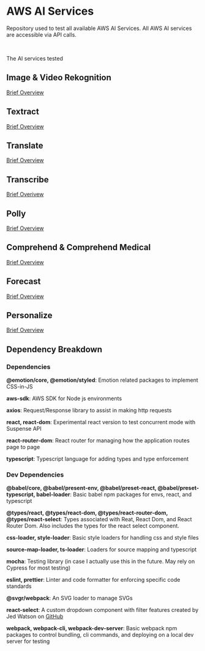 # AWS AI Services

Repository used to test all available AWS AI Services.
All AWS AI services are accessible via API calls.

<br>

The AI services tested

## Image & Video Rekognition

[Brief Overview](https://aws.amazon.com/rekognition/)

## Textract

[Brief Overview](https://aws.amazon.com/textract/)

## Translate

[Brief Overview](https://aws.amazon.com/translate/)

## Transcribe

[Brief Overivew](https://aws.amazon.com/transcribe/)

## Polly

[Brief Overview](https://aws.amazon.com/polly/)

## Comprehend & Comprehend Medical

[Brief Overview](https://aws.amazon.com/comprehend/)

## Forecast

[Brief Overview](https://aws.amazon.com/forecast/)

## Personalize

[Brief Overview](https://aws.amazon.com/personalize/)

## Dependency Breakdown

### Dependencies

**@emotion/core, @emotion/styled**: Emotion related packages to implement CSS-in-JS

**aws-sdk**: AWS SDK for Node js environments

**axios**: Request/Response library to assist in making http requests

**react, react-dom**: Experimental react version to test concurrent mode with Suspense API

**react-router-dom**: React router for managing how the application routes page to page

**typescript**: Typescript language for adding types and type enforcement

### Dev Dependencies

**@babel/core, @babel/present-env, @babel/preset-react, @babel/preset-typescript, babel-loader**: Basic babel npm packages for envs, react, and typescript

**@types/react, @types/react-dom, @types/react-router-dom, @types/react-select**: Types associated with Reat, React Dom, and React Router Dom. Also includes
the types for the react select component.

**css-loader, style-loader**: Basic style loaders for handling css and style files

**source-map-loader, ts-loader**: Loaders for source mapping and typescript

**mocha**: Testing library (in case I actually use this in the future. May rely on Cypress for most testing)

**eslint, prettier**: Linter and code formatter for enforcing specific code standards

**@svgr/webpack**: An SVG loader to manage SVGs

**react-select**: A custom dropdown component with filter features created by Jed Watson on [GitHub](https://github.com/jedwatson/react-select)

**webpack, webpack-cli, webpack-dev-server**: Basic webpack npm packages to control bundling, cli commands, and deploying on a local dev server for testing
